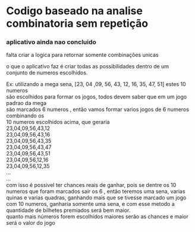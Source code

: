 # Codigo baseado na analise combinatoria sem repetição
### aplicativo ainda nao concluido</br>
falta criar a logica para retornar somente combinações unicas

o que o aplicativo faz é criar todas as possibilidades dentro de um </br>
conjunto de numeros escolhidos.

Ex:  utilizando a mega sena, [23, 04 ,09, 56, 43, 12, 16, 35, 47, 51] estes 10 numeros</br> 
são escolhidos para formar os jogos, todos devem saber que em um jogo padrao da mega</br> são marcados 6 numeros , então vamos formar varios jogos de 6 numeros combinando os</br> 10 numeros escolhidos acima, que geraria </br>
23,04,09,56,43,12</br>
23,04,09,56,43,16</br>
23,04,09,56,43,35</br>
23,04,09,56,43,47</br>
23,04,09,56,43,51</br>
23,04,09,56,12,16</br>
23,04,09,56,12,35</br>
...</br>
...</br>
com isso é possivel ter chances reais de ganhar, pois se  dentre os 10 numeros que foram marcados sair os 6 , então teremos uma sena, varias quinas e varias quadras, ganhando mais que se tivesse marcado um jogo com 10 numeros, ganharia somente uma sena, e com esse metodo a quantidade de bilhetes premiados será bem maior.</br>
quanto mais números forem escolhidos maiores serão as chances e maior será o valor do jogo
